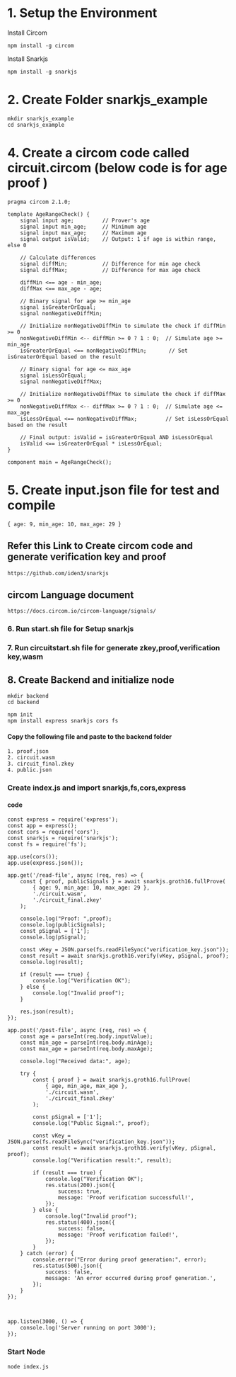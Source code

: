 # 1. Setup the Environment
Install Circom 
```
npm install -g circom
```

Install Snarkjs
```
npm install -g snarkjs
```
# 2. Create Folder snarkjs_example
```
mkdir snarkjs_example
cd snarkjs_example
```
# 4. Create a circom code called circuit.circom (below code is for age proof )
```
pragma circom 2.1.0;

template AgeRangeCheck() {
    signal input age;         // Prover's age
    signal input min_age;     // Minimum age
    signal input max_age;     // Maximum age
    signal output isValid;    // Output: 1 if age is within range, else 0

    // Calculate differences
    signal diffMin;           // Difference for min age check
    signal diffMax;           // Difference for max age check

    diffMin <== age - min_age;
    diffMax <== max_age - age;

    // Binary signal for age >= min_age
    signal isGreaterOrEqual;
    signal nonNegativeDiffMin;

    // Initialize nonNegativeDiffMin to simulate the check if diffMin >= 0
    nonNegativeDiffMin <-- diffMin >= 0 ? 1 : 0;  // Simulate age >= min_age
    isGreaterOrEqual <== nonNegativeDiffMin;       // Set isGreaterOrEqual based on the result

    // Binary signal for age <= max_age
    signal isLessOrEqual;
    signal nonNegativeDiffMax;

    // Initialize nonNegativeDiffMax to simulate the check if diffMax >= 0
    nonNegativeDiffMax <-- diffMax >= 0 ? 1 : 0;  // Simulate age <= max_age
    isLessOrEqual <== nonNegativeDiffMax;         // Set isLessOrEqual based on the result

    // Final output: isValid = isGreaterOrEqual AND isLessOrEqual
    isValid <== isGreaterOrEqual * isLessOrEqual;
}

component main = AgeRangeCheck();

```
# 5. Create input.json file for test and compile
```
{ age: 9, min_age: 10, max_age: 29 }
```

## Refer this Link to Create circom code and generate verification key and proof
```
https://github.com/iden3/snarkjs
```

## circom Language document
```
https://docs.circom.io/circom-language/signals/
```
### 6. Run start.sh file for Setup snarkjs 
### 7. Run circuitstart.sh file for generate zkey,proof,verification key,wasm
## 8. Create Backend and initialize node
```
mkdir backend
cd backend
```
```
npm init
npm install express snarkjs cors fs
```
#### Copy the following file and paste to the backend folder
    1. proof.json
    2. circuit.wasm
    3. circuit_final.zkey
    4. public.json
###  Create index.js and import snarkjs,fs,cors,express
#### code
```
const express = require('express');
const app = express();
const cors = require('cors');
const snarkjs = require('snarkjs');
const fs = require('fs');

app.use(cors());
app.use(express.json()); 

app.get('/read-file', async (req, res) => {
    const { proof, publicSignals } = await snarkjs.groth16.fullProve(
        { age: 9, min_age: 10, max_age: 29 },
        './circuit.wasm',
        './circuit_final.zkey'
    );

    console.log("Proof: ",proof);
    console.log(publicSignals);
    const pSignal = ['1'];
    console.log(pSignal);

    const vKey = JSON.parse(fs.readFileSync("verification_key.json"));
    const result = await snarkjs.groth16.verify(vKey, pSignal, proof);
    console.log(result);

    if (result === true) {
        console.log("Verification OK");
    } else {
        console.log("Invalid proof");
    }

    res.json(result);
});

app.post('/post-file', async (req, res) => {
    const age = parseInt(req.body.inputValue);
    const min_age = parseInt(req.body.minAge);
    const max_age = parseInt(req.body.maxAge);

    console.log("Received data:", age);

    try {
        const { proof } = await snarkjs.groth16.fullProve(
            { age, min_age, max_age },
            './circuit.wasm',
            './circuit_final.zkey'
        );

        const pSignal = ['1']; 
        console.log("Public Signal:", proof);

        const vKey = JSON.parse(fs.readFileSync("verification_key.json"));
        const result = await snarkjs.groth16.verify(vKey, pSignal, proof);
        console.log("Verification result:", result);

        if (result === true) {
            console.log("Verification OK");
            res.status(200).json({
                success: true,
                message: 'Proof verification successfull!',
            });
        } else {
            console.log("Invalid proof");
            res.status(400).json({
                success: false,
                message: 'Proof verification failed!',
            });
        }
    } catch (error) {
        console.error("Error during proof generation:", error);
        res.status(500).json({
            success: false,
            message: 'An error occurred during proof generation.',
        });
    }
});



app.listen(3000, () => {
    console.log('Server running on port 3000');
});
```
### Start Node
```
node index.js
```